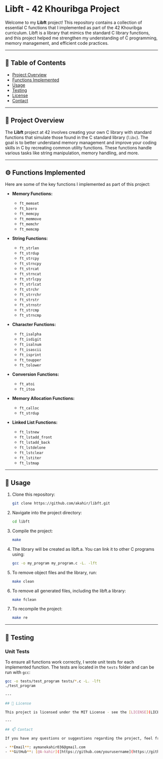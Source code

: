 # Libft - 42 Khouribga Project

Welcome to my **Libft** project! This repository contains a collection of essential C functions that I implemented as part of the 42 Khouribga curriculum. Libft is a library that mimics the standard C library functions, and this project helped me strengthen my understanding of C programming, memory management, and efficient code practices.

---

## 📝 Table of Contents
- [Project Overview](#project-overview)
- [Functions Implemented](#functions-implemented)
- [Usage](#usage)
- [Testing](#testing)
- [License](#license)
- [Contact](#contact)

---

## 📌 Project Overview

The **Libft** project at 42 involves creating your own C library with standard functions that simulate those found in the C standard library (`libc`). The goal is to better understand memory management and improve your coding skills in C by recreating common utility functions. These functions handle various tasks like string manipulation, memory handling, and more.

---

## ⚙️ Functions Implemented

Here are some of the key functions I implemented as part of this project:

- **Memory Functions:**
  - `ft_memset`
  - `ft_bzero`
  - `ft_memcpy`
  - `ft_memmove`
  - `ft_memchr`
  - `ft_memcmp`

- **String Functions:**
  - `ft_strlen`
  - `ft_strdup`
  - `ft_strcpy`
  - `ft_strncpy`
  - `ft_strcat`
  - `ft_strncat`
  - `ft_strlcpy`
  - `ft_strlcat`
  - `ft_strchr`
  - `ft_strrchr`
  - `ft_strstr`
  - `ft_strnstr`
  - `ft_strcmp`
  - `ft_strncmp`

- **Character Functions:**
  - `ft_isalpha`
  - `ft_isdigit`
  - `ft_isalnum`
  - `ft_isascii`
  - `ft_isprint`
  - `ft_toupper`
  - `ft_tolower`

- **Conversion Functions:**
  - `ft_atoi`
  - `ft_itoa`

- **Memory Allocation Functions:**
  - `ft_calloc`
  - `ft_strdup`

- **Linked List Functions:**
  - `ft_lstnew`
  - `ft_lstadd_front`
  - `ft_lstadd_back`
  - `ft_lstdelone`
  - `ft_lstclear`
  - `ft_lstiter`
  - `ft_lstmap`

---

## 🚀 Usage

1. Clone this repository:

    ```bash
   git clone https://github.com/akahir/libft.git

2. Navigate into the project directory:

   ```bash
   cd libft
3. Compile the project:

    ```bash
    make
4. The library will be created as libft.a. You can link it to other C programs using:

   ```bash
   gcc -o my_program my_program.c -L. -lft
5. To remove object files and the library, run:

   ```bash
   make clean
6. To remove all generated files, including the libft.a library:

    ```bash
    make fclean
7. To recompile the project:

   ```bash
   make re

---

## 🧪 Testing

### Unit Tests
To ensure all functions work correctly, I wrote unit tests for each implemented function. The tests are located in the `tests` folder and can be run with `gcc`:

  ```bash
  gcc -o tests/test_program tests/*.c -L. -lft
  ./test_program

---

## 📜 License

This project is licensed under the MIT License - see the [LICENSE](LICENSE) file for details.

---

## 📫 Contact

If you have any questions or suggestions regarding the project, feel free to contact me at:

- **Email**: aymanekahir036@gmail.com
- **GitHub**: [@A-kahir]([https://github.com/yourusername](https://github.com/A-kahir))

